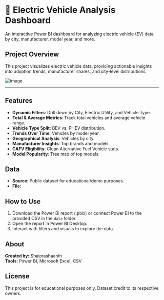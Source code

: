 
# 🚗 Electric Vehicle Analysis Dashboard

An interactive Power BI dashboard for analyzing electric vehicle (EV) data by city, manufacturer, model year, and more.

## Project Overview

This project visualizes electric vehicle data, providing actionable insights into adoption trends, manufacturer shares, and city-level distributions.

![image](https://github.com/user-attachments/assets/654429d3-4ad5-4479-84c4-6f2ae41b9bb6)


---

## Features

- **Dynamic Filters**: Drill down by City, Electric Utility, and Vehicle Type.
- **Total & Average Metrics**: Track total vehicles and average vehicle range.
- **Vehicle Type Split**: BEV vs. PHEV distribution.
- **Trends Over Time**: Vehicles by model year.
- **Geographical Analysis**: Vehicles by city.
- **Manufacturer Insights**: Top brands and models.
- **CAFV Eligibility**: Clean Alternative Fuel Vehicle stats.
- **Model Popularity**: Tree map of top models.

## Data

- **Source**: Public dataset for educational/demo purposes.
- **File:** 


## How to Use

1. Download the Power BI report (.pbix) or connect Power BI to the provided CSV in the `data` folder.
2. Open the report in Power BI Desktop.
3. Interact with filters and visuals to explore the data.

## About

**Created by:** Shaiprashaanth  
**Tools:** Power BI, Microsoft Excel, CSV



## License

This project is for educational purposes only. Dataset credit to its respective owners.

